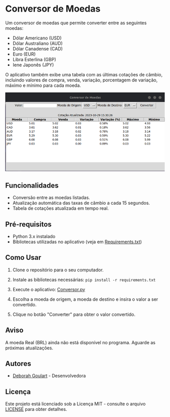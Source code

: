 # Conversor de Moedas

Um conversor de moedas que permite converter entre as seguintes moedas: 

- Dólar Americano (USD)
- Dólar Australiano (AUD)
- Dólar Canadense (CAD)
- Euro (EUR)
- Libra Esterlina (GBP)
- Iene Japonês (JPY)

O aplicativo também exibe uma tabela com as últimas cotações de câmbio, incluindo valores de compra, venda, variação, porcentagem de variação, máximo e mínimo para cada moeda.

![Conversor de Moedas](img/Screenshot-conversor.png)

## Funcionalidades

- Conversão entre as moedas listadas.
- Atualização automática das taxas de câmbio a cada 15 segundos.
- Tabela de cotações atualizada em tempo real.

## Pré-requisitos

- Python 3.x instalado
- Bibliotecas utilizadas no aplicativo (veja em [Requirements.txt](Requirements.txt))

## Como Usar

1. Clone o repositório para o seu computador.

2. Instale as bibliotecas necessárias: `pip install -r requirements.txt`

3. Execute o aplicativo: [Conversor.py](Conversor.py)

4. Escolha a moeda de origem, a moeda de destino e insira o valor a ser convertido.

5. Clique no botão "Converter" para obter o valor convertido.

## Aviso

A moeda Real (BRL) ainda não está disponível no programa. Aguarde as próximas atualizações.

## Autores

- [Deborah Goulart](https://github.com/DebGoulart) - Desenvolvedora

## Licença

Este projeto está licenciado sob a Licença MIT - consulte o arquivo [LICENSE](LICENSE) para obter detalhes.





